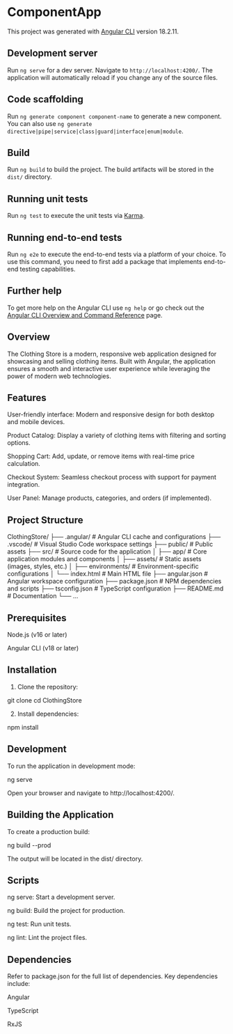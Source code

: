 # ComponentApp

This project was generated with [Angular CLI](https://github.com/angular/angular-cli) version 18.2.11.

## Development server

Run `ng serve` for a dev server. Navigate to `http://localhost:4200/`. The application will automatically reload if you change any of the source files.

## Code scaffolding

Run `ng generate component component-name` to generate a new component. You can also use `ng generate directive|pipe|service|class|guard|interface|enum|module`.

## Build

Run `ng build` to build the project. The build artifacts will be stored in the `dist/` directory.

## Running unit tests

Run `ng test` to execute the unit tests via [Karma](https://karma-runner.github.io).

## Running end-to-end tests

Run `ng e2e` to execute the end-to-end tests via a platform of your choice. To use this command, you need to first add a package that implements end-to-end testing capabilities.

## Further help

To get more help on the Angular CLI use `ng help` or go check out the [Angular CLI Overview and Command Reference](https://angular.dev/tools/cli) page.


## Overview

The Clothing Store is a modern, responsive web application designed for showcasing and selling clothing items. Built with Angular, the application ensures a smooth and interactive user experience while leveraging the power of modern web technologies.

## Features

User-friendly interface: Modern and responsive design for both desktop and mobile devices.

Product Catalog: Display a variety of clothing items with filtering and sorting options.

Shopping Cart: Add, update, or remove items with real-time price calculation.

Checkout System: Seamless checkout process with support for payment integration.

User Panel: Manage products, categories, and orders (if implemented).

## Project Structure

ClothingStore/
├── .angular/               # Angular CLI cache and configurations
├── .vscode/                # Visual Studio Code workspace settings
├── public/                 # Public assets
├── src/                    # Source code for the application
│   ├── app/                # Core application modules and components
│   ├── assets/             # Static assets (images, styles, etc.)
│   ├── environments/       # Environment-specific configurations
│   └── index.html          # Main HTML file
├── angular.json            # Angular workspace configuration
├── package.json            # NPM dependencies and scripts
├── tsconfig.json           # TypeScript configuration
├── README.md               # Documentation
└── ...

## Prerequisites

Node.js (v16 or later)

Angular CLI (v18 or later)

## Installation

1. Clone the repository:

git clone <repository-url>
cd ClothingStore

2. Install dependencies:

npm install

## Development

To run the application in development mode:

ng serve

Open your browser and navigate to http://localhost:4200/.

## Building the Application

To create a production build:

ng build --prod

The output will be located in the dist/ directory.

## Scripts

ng serve: Start a development server.

ng build: Build the project for production.

ng test: Run unit tests.

ng lint: Lint the project files.

## Dependencies

Refer to package.json for the full list of dependencies. Key dependencies include:

Angular

TypeScript

RxJS